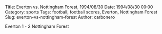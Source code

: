 Title: Everton vs. Nottingham Forest, 1994/08/30
Date: 1994/08/30 00:00
Category: sports
Tags: football, football scores, Everton, Nottingham Forest
Slug: everton-vs-nottingham-forest
Author: carbonero


Everton 1 - 2 Nottingham Forest
